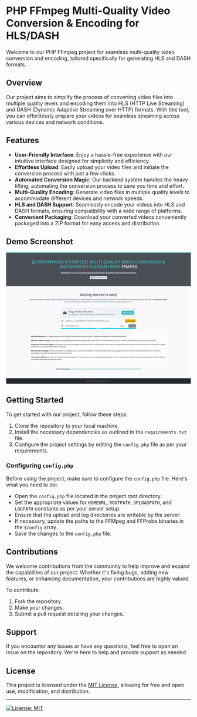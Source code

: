 # PHP FFmpeg Multi-Quality Video Conversion & Encoding for HLS/DASH

Welcome to our PHP FFmpeg project for seamless multi-quality video conversion and encoding, tailored specifically for generating HLS and DASH formats. 

## Overview

Our project aims to simplify the process of converting video files into multiple quality levels and encoding them into HLS (HTTP Live Streaming) and DASH (Dynamic Adaptive Streaming over HTTP) formats. With this tool, you can effortlessly prepare your videos for seamless streaming across various devices and network conditions.

## Features

- **User-Friendly Interface**: Enjoy a hassle-free experience with our intuitive interface designed for simplicity and efficiency.
- **Effortless Upload**: Easily upload your video files and initiate the conversion process with just a few clicks.
- **Automated Conversion Magic**: Our backend system handles the heavy lifting, automating the conversion process to save you time and effort.
- **Multi-Quality Encoding**: Generate video files in multiple quality levels to accommodate different devices and network speeds.
- **HLS and DASH Support**: Seamlessly encode your videos into HLS and DASH formats, ensuring compatibility with a wide range of platforms.
- **Convenient Packaging**: Download your converted videos conveniently packaged into a ZIP format for easy access and distribution.

## Demo Screenshot

![Demo Screenshot](screenshot.png)

## Getting Started

To get started with our project, follow these steps:

1. Clone the repository to your local machine.
2. Install the necessary dependencies as outlined in the `requirements.txt` file.
3. Configure the project settings by editing the `config.php` file as per your requirements.

### Configuring `config.php`

Before using the project, make sure to configure the `config.php` file. Here's what you need to do:

- Open the `config.php` file located in the project root directory.
- Set the appropriate values for `HOMEURL`, `ROOTPATH`, `UPLOADPATH`, and `LOGPATH` constants as per your server setup.
- Ensure that the upload and log directories are writable by the server.
- If necessary, update the paths to the FFMpeg and FFProbe binaries in the `$config` array.
- Save the changes to the `config.php` file.

## Contributions

We welcome contributions from the community to help improve and expand the capabilities of our project. Whether it's fixing bugs, adding new features, or enhancing documentation, your contributions are highly valued.

To contribute:
1. Fork the repository.
2. Make your changes.
3. Submit a pull request detailing your changes.

## Support

If you encounter any issues or have any questions, feel free to open an issue on the repository. We're here to help and provide support as needed.

## License

This project is licensed under the [MIT License](LICENSE), allowing for free and open use, modification, and distribution.

---

[![License: MIT](https://img.shields.io/badge/License-MIT-yellow.svg)](https://opensource.org/licenses/MIT)